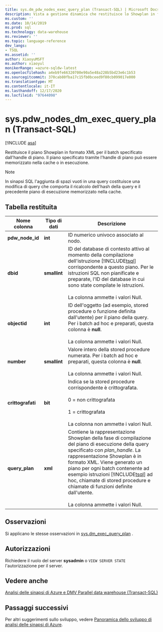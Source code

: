 ```yaml
---
title: sys.dm_pdw_nodes_exec_query_plan (Transact-SQL) | Microsoft Docs
description: Vista a gestione dinamica che restituisce lo Showplan in formato XML per il batch specificato dall'handle del piano. Il piano specificato tramite l'handle di piano può essere memorizzato nella cache o in esecuzione.
ms.custom: ''
ms.date: 10/14/2019
ms.prod: sql
ms.technology: data-warehouse
ms.reviewer: ''
ms.topic: language-reference
dev_langs:
- TSQL
ms.assetid: ''
author: XiaoyuMSFT
ms.author: xiaoyul
monikerRange: =azure-sqldw-latest
ms.openlocfilehash: a4eb9fe66320700e90a5e48a228b5bd23e6c1b53
ms.sourcegitcommit: 370cab80fba17c15fb0bceed9f80cb099017e000
ms.translationtype: MT
ms.contentlocale: it-IT
ms.lasthandoff: 12/17/2020
ms.locfileid: "97644098"
---
```

# <a name="syspdw_nodes_dm_exec_query_plan-transact-sql"></a>sys.pdw_nodes_dm_exec_query_plan (Transact-SQL)
[!INCLUDE [asa](../../includes/applies-to-version/asa.md)]

Restituisce il piano Showplan in formato XML per il batch specificato dall'handle di piano. Il piano specificato tramite l'handle di piano può essere memorizzato nella cache o in esecuzione.  

> [!note] 
> In sinapsi SQL l'aggiunta di spazi vuoti in una query costituisce una modifica di query che comporta il ricalcolo dell'hash della query e il precedente piano di esecuzione memorizzato nella cache.


## <a name="table-returned"></a>Tabella restituita  
  
|Nome colonna|Tipo di dati|Descrizione|  
|-----------------|---------------|-----------------|  
|**pdw_node_id**|**int**|ID numerico univoco associato al nodo.| 
|**dbid**|**smallint**|ID del database di contesto attivo al momento della compilazione dell'istruzione [!INCLUDE[tsql](../../includes/tsql-md.md)] corrispondente a questo piano. Per le istruzioni SQL non pianificate e preparate, l'ID del database in cui sono state compilate le istruzioni.<br /><br /> La colonna ammette i valori Null.|  
|**objectid**|**int**|ID dell'oggetto (ad esempio, stored procedure o funzione definita dall'utente) per il piano della query. Per i batch ad hoc e preparati, questa colonna è **null**.<br /><br /> La colonna ammette i valori Null.|  
|**number**|**smallint**|Valore intero della stored procedure numerata. Per i batch ad hoc e preparati, questa colonna è **null**.<br /><br /> La colonna ammette i valori Null.| 
|**crittografati**|**bit**|Indica se la stored procedure corrispondente è crittografata.<br /><br /> 0 = non crittografata<br /><br /> 1 = crittografata<br /><br /> La colonna non ammette i valori Null.|  
|**query_plan**|**xml**|Contiene la rappresentazione Showplan della fase di compilazione del piano di esecuzione della query specificato con *plan_handle*. La rappresentazione Showplan è in formato XML. Viene generato un piano per ogni batch contenente ad esempio istruzioni [!INCLUDE[tsql](../../includes/tsql-md.md)] ad hoc, chiamate di stored procedure e chiamate di funzioni definite dall'utente.<br /><br /> La colonna ammette i valori Null.|  
  
## <a name="remarks"></a>Osservazioni  
Si applicano le stesse osservazioni in [sys.dm_exec_query_plan](./sys-dm-exec-query-plan-transact-sql.md) .  
  
## <a name="permissions"></a>Autorizzazioni  
 Richiedere il ruolo del server **sysadmin** o `VIEW SERVER STATE` l'autorizzazione per il server.  
  
## <a name="see-also"></a>Vedere anche  
 [Analisi delle sinapsi di Azure e DMV Parallel data warehouse &#40;Transact-SQL&#41;](../../relational-databases/system-dynamic-management-views/sql-and-parallel-data-warehouse-dynamic-management-views.md)  

 ## <a name="next-steps"></a>Passaggi successivi
 Per altri suggerimenti sullo sviluppo, vedere [Panoramica dello sviluppo di analisi delle sinapsi di Azure](/azure/sql-data-warehouse/sql-data-warehouse-overview-develop).
